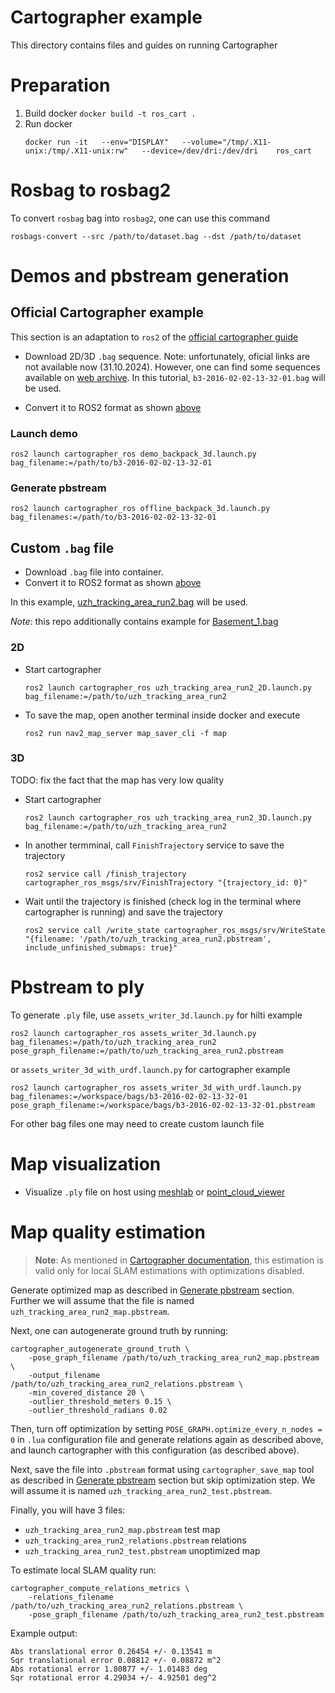 # Cartographer example

This directory contains files and guides on running Cartographer

# Preparation

1. Build docker `docker build -t ros_cart .`
2. Run docker
    ```
    docker run -it   --env="DISPLAY"   --volume="/tmp/.X11-unix:/tmp/.X11-unix:rw"   --device=/dev/dri:/dev/dri    ros_cart
    ```

# Rosbag to rosbag2

To convert `rosbag` bag into `rosbag2`, one can use this command

```
rosbags-convert --src /path/to/dataset.bag --dst /path/to/dataset
```

# Demos and pbstream generation

## Official Cartographer example

This section is an adaptation to `ros2` of the [official cartographer guide](https://google-cartographer-ros.readthedocs.io/en/latest/demos.html)


- Download 2D/3D `.bag` sequence. 
Note: unfortunately, oficial links are not available now (31.10.2024). However, one can find some sequences available on [web archive](http://web.archive.org/web/20170110062030/https://google-cartographer-ros.readthedocs.io/en/latest/data.html). In this tutorial, `b3-2016-02-02-13-32-01.bag` will be used.

- Convert it to ROS2 format as shown [above](#rosbag-to-rosbag2)


### Launch demo
```
ros2 launch cartographer_ros demo_backpack_3d.launch.py bag_filename:=/path/to/b3-2016-02-02-13-32-01
```

### Generate pbstream
```
ros2 launch cartographer_ros offline_backpack_3d.launch.py bag_filenames:=/path/to/b3-2016-02-02-13-32-01
```

## Custom `.bag` file
- Download `.bag` file into container. 
- Convert it to ROS2 format as shown [above](#rosbag-to-rosbag2)

In this example, [uzh_tracking_area_run2.bag](https://storage.googleapis.com/hilti_challenge/uzh_tracking_area_run2.bag) will be used.

_Note_: this repo additionally contains example for [Basement_1.bag](https://storage.googleapis.com/hilti_challenge/Basement_1.bag)

### 2D

- Start cartographer 
    ```
    ros2 launch cartographer_ros uzh_tracking_area_run2_2D.launch.py bag_filename:=/path/to/uzh_tracking_area_run2
    ```
- To save the map, open another terminal inside docker and execute
    ```
    ros2 run nav2_map_server map_saver_cli -f map
    ```

### 3D 

TODO: fix the fact that the map has very low quality

- Start cartographer 
    ```
    ros2 launch cartographer_ros uzh_tracking_area_run2_3D.launch.py bag_filename:=/path/to/uzh_tracking_area_run2
    ```

- In another termminal, call `FinishTrajectory` service to save the trajectory
    ```
    ros2 service call /finish_trajectory cartographer_ros_msgs/srv/FinishTrajectory "{trajectory_id: 0}"
    ```

- Wait until the trajectory is finished (check log in the terminal where cartographer is running) and save the trajectory

    ```
    ros2 service call /write_state cartographer_ros_msgs/srv/WriteState "{filename: '/path/to/uzh_tracking_area_run2.pbstream', include_unfinished_submaps: true}"
    ```

# Pbstream to ply

To generate `.ply` file, use `assets_writer_3d.launch.py` for hilti example
```
ros2 launch cartographer_ros assets_writer_3d.launch.py bag_filenames:=/path/to/uzh_tracking_area_run2 pose_graph_filename:=/path/to/uzh_tracking_area_run2.pbstream
```

or `assets_writer_3d_with_urdf.launch.py` for cartographer example
```
ros2 launch cartographer_ros assets_writer_3d_with_urdf.launch.py bag_filenames:=/workspace/bags/b3-2016-02-02-13-32-01 pose_graph_filename:=/workspace/bags/b3-2016-02-02-13-32-01.pbstream
```

For other bag files one may need to create custom launch file

# Map visualization
- Visualize `.ply` file on host using [meshlab](https://www.meshlab.net/#download) or [point_cloud_viewer](/point_cloud_viewer/)


# Map quality estimation

> **Note**: As mentioned in [Cartographer documentation](https://google-cartographer.readthedocs.io/en/latest/evaluation.html#advantages-limitations), this estimation is valid only for local SLAM estimations with optimizations disabled. 

Generate optimized map as described in [Generate pbstream](#generate-pbstream) section. Further we will assume that the file is named `uzh_tracking_area_run2_map.pbstream`.

Next, one can autogenerate ground truth by running:
```
cartographer_autogenerate_ground_truth \
    -pose_graph_filename /path/to/uzh_tracking_area_run2_map.pbstream \
    -output_filename /path/to/uzh_tracking_area_run2_relations.pbstream \
    -min_covered_distance 20 \
    -outlier_threshold_meters 0.15 \
    -outlier_threshold_radians 0.02
```

Then, turn off optimization by setting `POSE_GRAPH.optimize_every_n_nodes = 0` in `.lua` configuration file and generate relations again as described above, and launch cartographer with this configuration (as described above).

Next, save the file into `.pbstream` format using `cartographer_save_map` tool as described in [Generate pbstream](#generate-pbstream) section but skip optimization step. We will assume it is named `uzh_tracking_area_run2_test.pbstream`.

Finally, you will have 3 files:
- `uzh_tracking_area_run2_map.pbstream` test map
- `uzh_tracking_area_run2_relations.pbstream` relations
- `uzh_tracking_area_run2_test.pbstream` unoptimized map

To estimate local SLAM quality run: 

```
cartographer_compute_relations_metrics \
    -relations_filename /path/to/uzh_tracking_area_run2_relations.pbstream \
    -pose_graph_filename /path/to/uzh_tracking_area_run2_test.pbstream
```

Example output: 
```
Abs translational error 0.26454 +/- 0.13541 m
Sqr translational error 0.08812 +/- 0.08872 m^2
Abs rotational error 1.80877 +/- 1.01483 deg
Sqr rotational error 4.29034 +/- 4.92501 deg^2
```